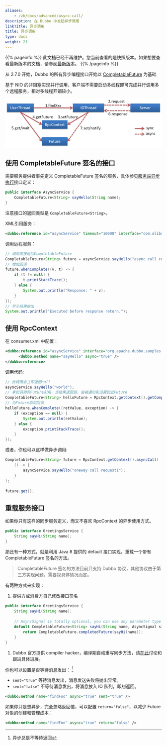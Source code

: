 ```yaml
---
aliases:
    - /zh/docs/advanced/async-call/
description: 在 Dubbo 中发起异步调用
linkTitle: 异步调用
title: 异步调用
type: docs
weight: 21
---
```



{{% pageinfo %}} 此文档已经不再维护。您当前查看的是快照版本。如果想要查看最新版本的文档，请参阅[最新版本](/zh-cn/docs3-v2/java-sdk/advanced-features-and-usage/service/async-call/)。
{{% /pageinfo %}}

从 2.7.0 开始，Dubbo 的所有异步编程接口开始以 [CompletableFuture](https://docs.oracle.com/javase/8/docs/api/java/util/concurrent/CompletableFuture.html) 为基础

基于 NIO 的非阻塞实现并行调用，客户端不需要启动多线程即可完成并行调用多个远程服务，相对多线程开销较小。

![/user-guide/images/future.jpg](/imgs/user/future.jpg)


## 使用 CompletableFuture 签名的接口

需要服务提供者事先定义 CompletableFuture 签名的服务，具体参见[服务端异步执行](../async-execute-on-provider)接口定义：

```java
public interface AsyncService {
    CompletableFuture<String> sayHello(String name);
}
```

注意接口的返回类型是 `CompletableFuture<String>`。

XML引用服务：

```xml
<dubbo:reference id="asyncService" timeout="10000" interface="com.alibaba.dubbo.samples.async.api.AsyncService"/>
```

调用远程服务：

```java
// 调用直接返回CompletableFuture
CompletableFuture<String> future = asyncService.sayHello("async call request");
// 增加回调
future.whenComplete((v, t) -> {
    if (t != null) {
        t.printStackTrace();
    } else {
        System.out.println("Response: " + v);
    }
});
// 早于结果输出
System.out.println("Executed before response return.");
```

## 使用 RpcContext

在 consumer.xml 中配置：

```xml
<dubbo:reference id="asyncService" interface="org.apache.dubbo.samples.governance.api.AsyncService">
      <dubbo:method name="sayHello" async="true" />
</dubbo:reference>
```

调用代码:

```java
// 此调用会立即返回null
asyncService.sayHello("world");
// 拿到调用的Future引用，当结果返回后，会被通知和设置到此Future
CompletableFuture<String> helloFuture = RpcContext.getContext().getCompletableFuture();
// 为Future添加回调
helloFuture.whenComplete((retValue, exception) -> {
    if (exception == null) {
        System.out.println(retValue);
    } else {
        exception.printStackTrace();
    }
});
```

或者，你也可以这样做异步调用:

```java
CompletableFuture<String> future = RpcContext.getContext().asyncCall(
    () -> {
        asyncService.sayHello("oneway call request1");
    }
);

future.get();
```



## 重载服务接口

如果你只有这样的同步服务定义，而又不喜欢 RpcContext 的异步使用方式。

```java
public interface GreetingsService {
    String sayHi(String name);
}
```

那还有一种方式，就是利用 Java 8 提供的 default 接口实现，重载一个带有 CompletableFuture 签名的方法。
  
> CompletableFuture 签名的方法目前只支持 Dubbo 协议，其他协议由于第三方实现问题，需要视具体情况而定。

有两种方式来实现：

1. 提供方或消费方自己修改接口签名

```java
public interface GreetingsService {
    String sayHi(String name);
    
    // AsyncSignal is totally optional, you can use any parameter type as long as java allows your to do that.
    default CompletableFuture<String> sayHi(String name, AsyncSignal signal) {
        return CompletableFuture.completedFuture(sayHi(name));
    }
}
```

1. Dubbo 官方提供 compiler hacker，编译期自动重写同步方法，请[在此](https://github.com/dubbo/dubbo-async-processor#compiler-hacker-processer)讨论和跟进具体进展。



你也可以设置是否等待消息发出： [^1]

- `sent="true"` 等待消息发出，消息发送失败将抛出异常。
- `sent="false"` 不等待消息发出，将消息放入 IO 队列，即刻返回。

```xml
<dubbo:method name="findFoo" async="true" sent="true" />
```

如果你只是想异步，完全忽略返回值，可以配置 `return="false"`，以减少 Future 对象的创建和管理成本：

```xml
<dubbo:method name="findFoo" async="true" return="false" />
```

[^1]: 异步总是不等待返回